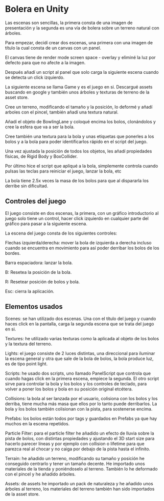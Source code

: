 # Bolera en Unity
Las escenas son
sencillas, la primera consta de una imagen de presentación y la segunda
es una vía de bolera sobre un terreno natural con árboles.

Para empezar, decidí crear dos escenas, una primera con una imagen de título
la cual consta de un canvas con un panel. 

El canvas tiene de render mode
screen space - overlay y eliminé la luz por defecto para que no afecte a la
imagen.

Después añadí un script al panel que solo carga la siguiente escena cuando se
detecta un click izquierdo.

La siguiente escena se llama Game y es el juego en si. Descargué assets
buscando en google y también unos árboles y texturas de terreno de la asset
store.

Cree un terreno, modificando el tamaño y la posición, lo deformé y añadí
arboles con el pincel, también añadí una textura natural.

Añadí el objeto de BowlingLane y coloqué encima los bolos, clonándolos y
cree la esfera que va a ser la bola.

Cree también una textura para la bola y unas etiquetas que ponerles a los
bolos y a la bola para poder identificarlos rápido en el script del juego.

Una vez ajustada la posición de todos los objetos, les añadí propiedades
físicas, de Rigid Body y BoxCollider.

Por último hice el script que apliqué a la bola, simplemente controla cuando
pulsas las teclas para reiniciar el juego, lanzar la bola, etc

La bola tiene 2.5x veces la masa de los bolos para que al dispararla los
derribe sin dificultad.

## Controles del juego
El juego consiste en dos escenas, la primera, con un gráfico introductorio al
juego solo tiene un control, hacer click izquierdo en cualquier parte del
gráfico para pasar a la siguiente escena.

La escena del juego consta de los siguientes controles:

Flechas izquierda/derecha: mover la bola de izquierda a derecha incluso
cuando se encuentra en movimiento para así poder derribar los bolos de los
bordes.

Barra espaciadora: lanzar la bola.

B: Resetea la posición de la bola.

R: Resetear posición de bolos y bola.

Esc: cierra la aplicación.

## Elementos usados
Scenes: se han utilizado dos escenas. Una con el título del juego y cuando
haces click en la pantalla, carga la segunda escena que se trata del juego
en si.

Textures: he utilizado varias texturas como la aplicada al objeto de los
bolos y la textura del terreno.

Lights: el juego consiste de 2 luces distintas, una direccional para iluminar
la escena general y otra que sale de la bola de bolos, la bola produce luz, es
de tipo point light.

Scripts: he usado dos scripts, uno llamado PanelScript que controla que
cuando hagas click en la primera escena, empiece la segunda. El otro script
sirve para controlar la bola y los bolos y los controles de teclado, para
volver a poner los bolos y bola en su posición original etcétera.

Collisions: la bola al ser lanzada por el usuario, colisiona con los bolos y los
derriba, tiene mucha más masa que ellos por lo tanto puede derribarlos. La
bola y los bolos también colisionan con la pista, para sostenerse encima.

Prefabs: los bolos están todos por tags y guardados en Prefabs ya que hay
muchos en la escena repetidos.

Particle Filter: para el particle filter he añadido un efecto de lluvia sobre la
pista de bolos, con distintas propiedades y ajustando el 3D start size para
hacerlo parecer líneas y por ejemplo con collision o lifetime para que
parezca real al chocar y no caiga por debajo de la pista hasta el infinito.

Terrain: he añadido un terreno, modificando su tamaño y posición he
conseguido centrarlo y tener un tamaño decente. He importado unos
materiales de la tienda y poniéndoselo al terreno. También lo he deformado
con el pincel y he añadido árboles.

Assets: de assets he importado un pack de naturaleza y he añadido unos
árboles al terreno, los materiales del terreno también han sido importados
de la asset store.